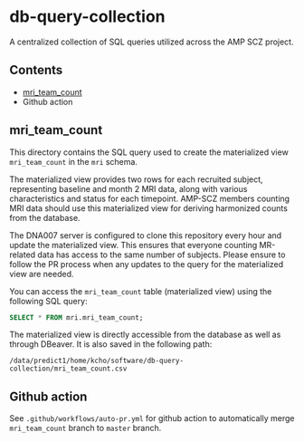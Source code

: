 # db-query-collection
A centralized collection of SQL queries utilized across the AMP SCZ project.

## Contents
- [mri_team_count](#mri_team_count)
- Github action

## mri_team_count

This directory contains the SQL query used to create the materialized view `mri_team_count` in the `mri` schema.

The materialized view provides two rows for each recruited subject, representing baseline and month 2 MRI data,
along with various characteristics and status for each timepoint. AMP-SCZ members counting MRI data should use
this materialized view for deriving harmonized counts from the database.

The DNA007 server is configured to clone this repository every hour and update the materialized view.
This ensures that everyone counting MR-related data has access to the same number of subjects.
Please ensure to follow the PR process when any updates to the query for the materialized view are needed.

You can access the `mri_team_count` table (materialized view) using the following SQL query:

```sql
SELECT * FROM mri.mri_team_count;
```

The materialized view is directly accessible from the database as well as through DBeaver. It is also saved in the following path:

```
/data/predict1/home/kcho/software/db-query-collection/mri_team_count.csv
```



## Github action
See `.github/workflows/auto-pr.yml` for github action to automatically merge `mri_team_count` branch to `master` branch.
